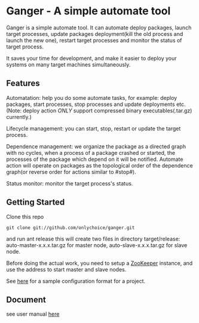 Ganger - A simple automate tool
===============

Ganger is a simple automate tool. It can automate deploy packages, launch
target processes, update packages deployment(kill the old process and launch
the new one), restart target processes and monitor the status of target 
process.

It saves your time for development, and make it easier to deploy your systems
on many target machines simultaneously.

Features
--------

Automatation: help you do some automate tasks, for example: deploy packages,
start processes, stop processes and update deployments etc.
(Note: deploy action *ONLY* support compressed binary executables(.tar.gz)
currently.)

Lifecycle management: you can start, stop, restart or update the target
process.

Dependence management: we organize the package as a directed graph with no
cycles, when a process of a package crashed or started, the processes of the 
package which depend on it will be notified. Automate action will operate on 
packages as the topological order of the dependence graph(or reverse order for 
actions similar to #stop#).

Status monitor: monitor the target process's status.

Getting Started
---------------
Clone this repo

    git clone git://github.com/onlychoice/ganger.git

and run 
    ant release
this will create two files in directory target/release: auto-master-x.x.x.tar.gz
for master node, auto-slave-x.x.x.tar.gz for slave node.

Before doing the actual work, you need to setup a [ZooKeeper](http://zookeeper.apache.org/) 
instance, and use the address to start master and slave nodes.

See [here](https://github.com/onlychoice/ganger/blob/master/sample/xmpp.properties) 
for a sample configuration format for a project.

Document
--------
see user manual [here](https://github.com/onlychoice/ganger/tree/master/doc)